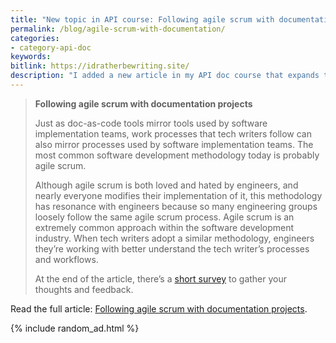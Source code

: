 ```yaml
---
title: "New topic in API course: Following agile scrum with documentation projects"
permalink: /blog/agile-scrum-with-documentation/
categories:
- category-api-doc
keywords:
bitlink: https://idratherbewriting.site/
description: "I added a new article in my API doc course that expands the notion of docs as code to include not only tools but processes as well. I included an excerpt below and a link to the full article."
---
```


> **Following agile scrum with documentation projects**
>
> Just as doc-as-code tools mirror tools used by software implementation teams, work processes that tech writers follow can also mirror processes used by software implementation teams. The most common software development methodology today is probably agile scrum.
>
> Although agile scrum is both loved and hated by engineers, and nearly everyone modifies their implementation of it, this methodology has resonance with engineers because so many engineering groups loosely follow the same agile scrum process. Agile scrum is an extremely common approach within the software development industry. When tech writers adopt a similar methodology, engineers they’re working with better understand the tech writer’s processes and workflows.
>
> At the end of the article, there’s a [short survey](/learnapidoc/pubapis_agile_scrum_for_docs.html#short_survey) to gather your thoughts and feedback.

Read the full article: [Following agile scrum with documentation projects](/learnapidoc/pubapis_agile_scrum_for_docs.html).

{% include random_ad.html %}
